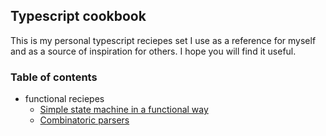 ## Typescript cookbook

This is my personal typescript reciepes set I use as a reference for myself and as a source of inspiration for others. I hope you will find it useful.

### Table of contents

- functional reciepes
    + [Simple state machine in a functional way](./state-machine/)
    + [Combinatoric parsers](./combinatoric-parsers/)
